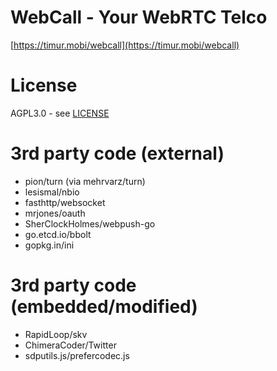 # WebCall - Your WebRTC Telco

[https://timur.mobi/webcall](https://timur.mobi/webcall)

# License

AGPL3.0 - see [LICENSE](LICENSE)

# 3rd party code (external)

- pion/turn (via mehrvarz/turn)
- lesismal/nbio
- fasthttp/websocket
- mrjones/oauth
- SherClockHolmes/webpush-go
- go.etcd.io/bbolt
- gopkg.in/ini

# 3rd party code (embedded/modified)

- RapidLoop/skv
- ChimeraCoder/Twitter
- sdputils.js/prefercodec.js

